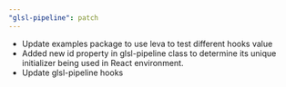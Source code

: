 ```yaml
---
"glsl-pipeline": patch
---
```


- Update examples package to use leva to test different hooks value
- Added new id property in glsl-pipeline class to determine its unique initializer being used in React environment.
- Update glsl-pipeline hooks

